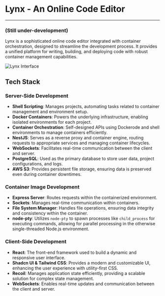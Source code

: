 # Lynx - An Online Code Editor
---

### (Still under-development)

Lynx is a sophisticated online code editor integrated with container orchestration, designed to streamline the development process. It provides a unified platform for writing, building, and deploying code with robust container management capabilities.

![Lynx Interface](https://d22otbfo28bxw0.cloudfront.net/synapse-storage/assets/Screenshot%20from%202024-08-21%2002-38-24.png)

## Tech Stack

### Server-Side Development
- **Shell Scripting**: Manages projects, automating tasks related to container management and environment setup.
- **Docker Containers**: Powers the underlying infrastructure, enabling isolated environments for each project.
- **Container Orchestration**: Self-designed APIs using Dockerode and shell environments to manage containers efficiently.
- **NestJS**: Serves as a reverse proxy and container engine, routing requests to appropriate services and managing container lifecycles.
- **WebSockets**: Facilitates real-time communication between the client and server.
- **PostgreSQL**: Used as the primary database to store user data, project configurations, and logs.
- **AWS S3**: Provides persistent file storage, ensuring data is preserved even during container downtimes.

### Container Image Development
- **Express Server**: Routes requests within the containerized environment.
- **Sockets**: Manages real-time communication within containers.
- **File System Manager**: Handles file operations, ensuring data integrity and consistency within the container.
- **node-pty**: Utilizes `node-pty` to spawn processes like `child_process` for executing commands, allowing for parallel processing in the otherwise single-threaded Node.js environment.

### Client-Side Development
- **React**: The front-end framework used to build a dynamic and responsive user interface.
- **Shadcn UI & Tailwind CSS**: Provides a modern and customizable UI, enhancing the user experience with utility-first CSS.
- **Recoil**: Manages application state efficiently, providing a scalable solution for complex state management.
- **WebSockets**: Enables real-time updates and communication between the client and server.

